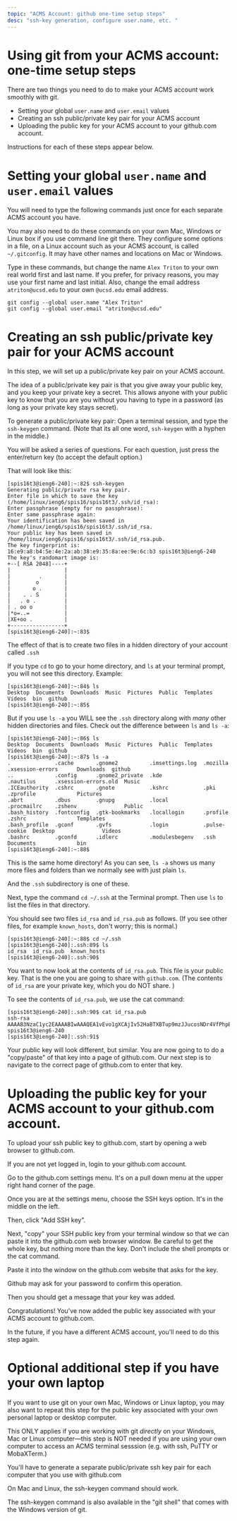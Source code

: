 ```yaml
---
topic: "ACMS Account: github one-time setup steps"
desc: "ssh-key generation, configure user.name, etc. "
---
```


# Using git from your ACMS account: one-time setup steps

There are two things you need to do to make your ACMS account work smoothly with git.  

* Setting your global `user.name` and `user.email` values
* Creating an ssh public/private key pair for your ACMS account
* Uploading the public key for your ACMS account to your github.com account.

Instructions for each of these steps appear below.

# Setting your global `user.name` and `user.email` values

You will need to type the following commands just once for each separate ACMS account you have.

You may also need to do these commands on your own Mac, Windows or Linux box if you use command line git there.   They configure some
options in a file, on a Linux account such as your ACMS account, is called `~/.gitconfig`.  It may have other names and locations on Mac or Windows.

Type in these commands, but change the name `Alex Triton` to your own real world first and last name.  If you prefer, for privacy reasons,
you may use your first name and last initial.     Also, change the email address `atriton@ucsd.edu` to your own `@ucsd.edu` email address.

```
git config --global user.name "Alex Triton"
git config --global user.email "atriton@ucsd.edu"
```

# Creating an ssh public/private key pair for your ACMS account

In this step, we will set up a public/private key pair on your ACMS account. 

The idea of a public/private key pair is that you give away your public key, and you keep your private key a secret. 
This allows anyone with your public key to know that you are you without you having to type in a password 
(as long as your private key stays secret).

To generate a public/private key pair: Open a terminal session, and type the `ssh-keygen` command. (Note that its all one word, `ssh-keygen` with a hyphen in the middle.)

You will be asked a series of questions. For each question, just press the enter/return key (to accept the default option.)

That will look like this:
```
[spis16t3@ieng6-240]:~:82$ ssh-keygen
Generating public/private rsa key pair.
Enter file in which to save the key (/home/linux/ieng6/spis16/spis16t3/.ssh/id_rsa): 
Enter passphrase (empty for no passphrase): 
Enter same passphrase again: 
Your identification has been saved in /home/linux/ieng6/spis16/spis16t3/.ssh/id_rsa.
Your public key has been saved in /home/linux/ieng6/spis16/spis16t3/.ssh/id_rsa.pub.
The key fingerprint is:
16:e9:a8:b4:5e:4e:2a:ab:38:e9:35:8a:ee:9e:6c:b3 spis16t3@ieng6-240
The key's randomart image is:
+--[ RSA 2048]----+
|                 |
|         .       |
|        o        |
|       o .       |
|    . . S        |
|   . o .         |
| . oo o          |
|*o=..=           |
|XE+oo .          |
+-----------------+
[spis16t3@ieng6-240]:~:83$ 
```


The effect of that is to create two files in a hidden directory of your account called `.ssh` 

If you type `cd` to go to your home directory, and `ls` at your terminal prompt, you will not see this directory. Example:

```
[spis16t3@ieng6-240]:~:84$ ls
Desktop  Documents  Downloads  Music  Pictures  Public  Templates  Videos  bin  github
[spis16t3@ieng6-240]:~:85$ 
```

But if you use `ls -a` you WILL see the `.ssh` directory along with *many* other hidden directories and files.  Check out the difference between `ls` and `ls -a`:

```
[spis16t3@ieng6-240]:~:86$ ls
Desktop  Documents  Downloads  Music  Pictures  Public  Templates  Videos  bin  github
[spis16t3@ieng6-240]:~:87$ ls -a
.              .cache       .gnome2          .imsettings.log  .mozilla       .xsession-errors      Downloads  github
..             .config      .gnome2_private  .kde             .nautilus      .xsession-errors.old  Music
.ICEauthority  .cshrc       .gnote           .kshrc           .pki           .zprofile             Pictures
.abrt          .dbus        .gnupg           .local           .procmailrc    .zshenv               Public
.bash_history  .fontconfig  .gtk-bookmarks   .locallogin      .profile       .zshrc                Templates
.bash_profile  .gconf       .gvfs            .login           .pulse-cookie  Desktop               Videos
.bashrc        .gconfd      .idlerc          .modulesbegenv   .ssh           Documents             bin
[spis16t3@ieng6-240]:~:88$ 
```

This is the same home directory!  As you can see, `ls -a` shows us many more files and folders than we normally see with just plain `ls`.

And the `.ssh` subdirectory is one of these.

Next, type the command `cd ~/.ssh` at the Terminal prompt.   Then use `ls` to list the files in that directory.

You should see two files `id_rsa` and `id_rsa.pub` as follows. (If you see other files, for example `known_hosts`, don't worry; this is normal.)

```
[spis16t3@ieng6-240]:~:88$ cd ~/.ssh
[spis16t3@ieng6-240]:.ssh:89$ ls
id_rsa  id_rsa.pub  known_hosts
[spis16t3@ieng6-240]:.ssh:90$ 
```

You want to now look at the contents of `id_rsa.pub`.  This file is your public key. 
That is the one you are going to share with `github.com`. (The contents of `id_rsa` are your private key, which you do NOT share. )

To see the contents of `id_rsa.pub`, we use the cat command:

```
[spis16t3@ieng6-240]:.ssh:90$ cat id_rsa.pub 
ssh-rsa AAAAB3NzaC1yc2EAAAABIwAAAQEA1vEvo1gXCAjIv52HaBTXBTup9mzJJucosNDr4VfPhpBKUH3XSlNCPFokLPyanKp0n/ppoqkEc2AtAR/WIHPrtlRUB/Eo2Y+U7xZjQZDCM8PtKevkYbwUQfKTJE+tlCuF9U6PyZI2fnJ34vnav/PC3Y2JqLUzcPpMlnL0uuiOhw4odN1KZ8zvw+DVBNrJD8fFm9MLwRTetjzLvNuxVGvKqmGCwaZTgzlluuc3Rfh0ykMm3FenXKp1LDtqBtyecpWocLUjhiILOkD31HxUjEeVJ0iB2Xk1MBa3czxBuGjVEqAmz/GiHi0zSjUmD+mKx+3mv98mRAUALPGii92ge0RclQ== spis16t3@ieng6-240
[spis16t3@ieng6-240]:.ssh:91$ 
```


Your public key will look different, but similar. You are now going to to do a "copy/paste" of that key into a page of github.com.    Our next step is to navigate to the correct page of github.com to enter that key.


# Uploading the public key for your ACMS account to your github.com account.

To upload your ssh public key to github.com, start by opening a web browser to github.com.  

If you are not yet logged in, login to your github.com account.   

Go to the github.com settings menu.  It's on a pull down menu at the upper right hand corner of the page.

Once you are at the settings menu, choose  the SSH keys option. It's in the middle on the left.  

Then, click "Add SSH key".

Next, "copy" your SSH public key from your terminal window so that we can paste it into the github.com web browser window. Be careful to get the whole key, but nothing more than the key. Don't include the shell prompts or the cat command.

Paste it into the window on the github.com website that asks for the key.

Github may ask for your password to confirm this operation.

Then you should get a message that your key was added.

Congratulations! You've now added the public key associated with your ACMS account to github.com.

In the future, if you have a different ACMS account, you'll need to do this step again.

# Optional additional step if you have your own laptop

If you want to use git on your own Mac, Windows or Linux laptop, you may also want to repeat this step for the public key associated with your own personal laptop or desktop computer.

This ONLY applies if you are working with git *directly* on your Windows, Mac or Linux computer&mdash;this step is NOT needed if you are using your own computer to access an ACMS terminal sesssion (e.g. with ssh, PuTTY or MobaXTerm.)

You'll have to generate a separate public/private ssh key pair for each computer that you use with github.com

On Mac and Linux, the ssh-keygen command should work.

The ssh-keygen command is also available in the "git shell" that comes with the Windows version of git.

